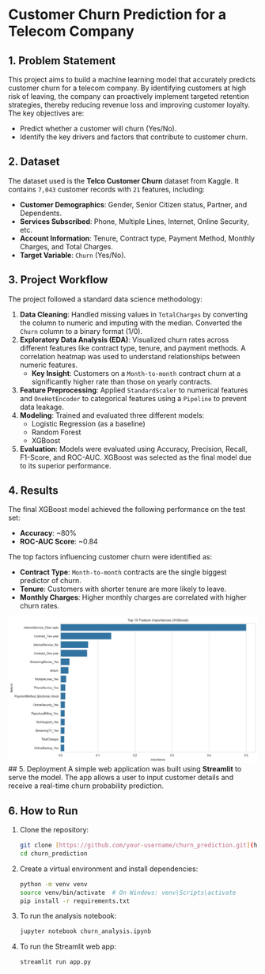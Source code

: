 # Customer Churn Prediction for a Telecom Company

## 1. Problem Statement
This project aims to build a machine learning model that accurately predicts customer churn for a telecom company. By identifying customers at high risk of leaving, the company can proactively implement targeted retention strategies, thereby reducing revenue loss and improving customer loyalty. The key objectives are:
- Predict whether a customer will churn (Yes/No).
- Identify the key drivers and factors that contribute to customer churn.

## 2. Dataset
The dataset used is the **Telco Customer Churn** dataset from Kaggle. It contains `7,043` customer records with `21` features, including:
- **Customer Demographics**: Gender, Senior Citizen status, Partner, and Dependents.
- **Services Subscribed**: Phone, Multiple Lines, Internet, Online Security, etc.
- **Account Information**: Tenure, Contract type, Payment Method, Monthly Charges, and Total Charges.
- **Target Variable**: `Churn` (Yes/No).

## 3. Project Workflow
The project followed a standard data science methodology:

1.  **Data Cleaning**: Handled missing values in `TotalCharges` by converting the column to numeric and imputing with the median. Converted the `Churn` column to a binary format (1/0).
2.  **Exploratory Data Analysis (EDA)**: Visualized churn rates across different features like contract type, tenure, and payment methods. A correlation heatmap was used to understand relationships between numeric features.
    * **Key Insight**: Customers on a `Month-to-month` contract churn at a significantly higher rate than those on yearly contracts.
3.  **Feature Preprocessing**: Applied `StandardScaler` to numerical features and `OneHotEncoder` to categorical features using a `Pipeline` to prevent data leakage.
4.  **Modeling**: Trained and evaluated three different models:
    - Logistic Regression (as a baseline)
    - Random Forest
    - XGBoost
5.  **Evaluation**: Models were evaluated using Accuracy, Precision, Recall, F1-Score, and ROC-AUC. XGBoost was selected as the final model due to its superior performance.

## 4. Results
The final XGBoost model achieved the following performance on the test set:
- **Accuracy**: ~80%
- **ROC-AUC Score**: ~0.84

The top factors influencing customer churn were identified as:
- **Contract Type**: `Month-to-month` contracts are the single biggest predictor of churn.
- **Tenure**: Customers with shorter tenure are more likely to leave.
- **Monthly Charges**: Higher monthly charges are correlated with higher churn rates.

![Feature Importance Plot](images/output.png) ## 5. Deployment
A simple web application was built using **Streamlit** to serve the model. The app allows a user to input customer details and receive a real-time churn probability prediction.



## 6. How to Run
1.  Clone the repository:
    ```bash
    git clone [https://github.com/your-username/churn_prediction.git](https://github.com/your-username/churn_prediction.git)
    cd churn_prediction
    ```
2.  Create a virtual environment and install dependencies:
    ```bash
    python -m venv venv
    source venv/bin/activate  # On Windows: venv\Scripts\activate
    pip install -r requirements.txt
    ```
3.  To run the analysis notebook:
    ```bash
    jupyter notebook churn_analysis.ipynb
    ```
4.  To run the Streamlit web app:
    ```bash
    streamlit run app.py
    ```
    